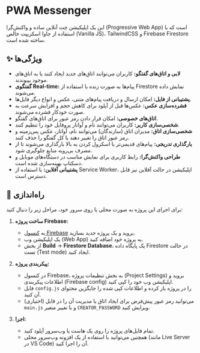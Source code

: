# PWA Messenger

این یک اپلیکیشن چت آنلاین ساده و واکنش‌گرا (Progressive Web App) است که با استفاده از جاوا اسکریپت خالص (Vanilla JS)، TailwindCSS و Firebase Firestore ساخته شده است.

## ✨ ویژگی‌ها

- **لابی و اتاق‌های گفتگو:** کاربران می‌توانند اتاق‌های جدید ایجاد کنند یا به اتاق‌های موجود بپیوندند.
- **گفتگوی Real-time:** پیام‌ها به صورت زنده با استفاده از Firestore نمایش داده می‌شوند.
- **پشتیبانی از فایل:** امکان ارسال و دریافت پیام‌های متنی، عکس و انواع دیگر فایل‌ها.
- **فشرده‌سازی عکس:** عکس‌ها قبل از آپلود برای کاهش حجم و افزایش سرعت به صورت خودکار فشرده می‌شوند.
- **اتاق‌های خصوصی:** امکان قرار دادن رمز عبور برای اتاق‌های گفتگو.
- **شخصی‌سازی کاربر:** کاربران می‌توانند نام و آواتار پروفایل خود را تنظیم کنند.
- **شخصی‌سازی اتاق:** مدیران اتاق (سازندگان) می‌توانند نام، آواتار، عکس پس‌زمینه و رمز عبور اتاق را تغییر دهند یا کل گفتگو را حذف کنند.
- **بارگذاری تدریجی:** پیام‌های قدیمی‌تر با اسکرول کردن به بالا بارگذاری می‌شوند تا از مصرف بی‌رویه منابع جلوگیری شود.
- **طراحی واکنش‌گرا:** رابط کاربری برای نمایش مناسب در دستگاه‌های موبایل و دسکتاپ بهینه‌سازی شده است.
- **پشتیبانی آفلاین:** با استفاده از Service Worker، اپلیکیشن در حالت آفلاین نیز قابل دسترس است.

## 🚀 راه‌اندازی

برای اجرای این پروژه به صورت محلی یا روی سرور خود، مراحل زیر را دنبال کنید:

1.  **ساخت پروژه Firebase:**
    *    به [کنسول Firebase](https://console.firebase.google.com/) بروید و یک پروژه جدید بسازید.
    *   یک اپلیکیشن وب (Web App) به پروژه خود اضافه کنید.
    *   از بخش **Build** -> **Firestore Database**، یک پایگاه داده Firestore در حالت تست (Test mode) ایجاد کنید.

2.  **پیکربندی پروژه:**
    *   در کنسول Firebase، به بخش تنظیمات پروژه (Project Settings) بروید و اطلاعات پیکربندی (Firebase config) اپلیکیشن وب خود را کپی کنید.
    *   فایل `config.js` را در پروژه باز کرده و اطلاعات کپی شده را جایگزین محتوای آن کنید.
    *   (اختیاری) می‌توانید رمز عبور پیش‌فرض برای ایجاد اتاق یا مدیریت آن را در فایل `main.js` و با تغییر متغیر `CREATOR_PASSWORD` ویرایش کنید.

3.  **اجرا:**
    *   تمام فایل‌های پروژه را روی یک هاست یا وب‌سرور آپلود کنید.
    *   همچنین می‌توانید با استفاده از یک افزونه وب‌سرور محلی (مانند Live Server در VS Code) آن را اجرا کنید.
